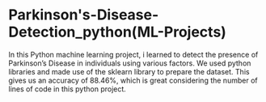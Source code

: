 # Parkinson's-Disease-Detection_python(ML-Projects)
In this Python machine learning project, i learned to detect the presence of Parkinson’s Disease in individuals using various factors. We used python libraries and made use of the sklearn library to prepare the dataset. This gives us an accuracy of 88.46%, which is great considering the number of lines of code in this python project.
